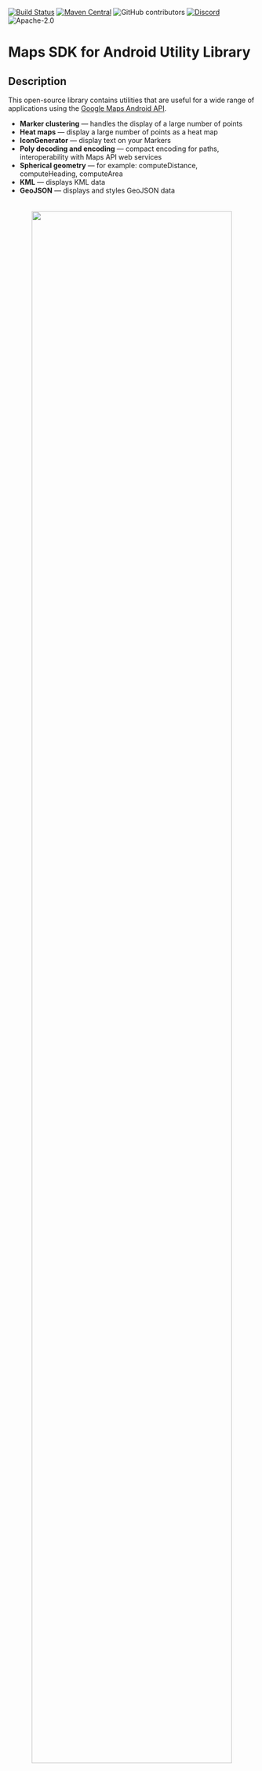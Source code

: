 [![Build Status](https://travis-ci.org/googlemaps/android-maps-utils.svg?branch=master)](https://travis-ci.org/googlemaps/android-maps-utils)
[![Maven Central](https://maven-badges.herokuapp.com/maven-central/com.google.maps.android/android-maps-utils/badge.svg)](https://maven-badges.herokuapp.com/maven-central/com.google.maps.android/android-maps-utils)
![GitHub contributors](https://img.shields.io/github/contributors/googlemaps/android-maps-utils?color=green)
[![Discord](https://img.shields.io/discord/676948200904589322)](https://discord.gg/hYsWbmk)
![Apache-2.0](https://img.shields.io/badge/license-Apache-blue)

# Maps SDK for Android Utility Library

## Description

This open-source library contains utilities that are useful for a wide
range of applications using the [Google Maps Android API][android-site].

- **Marker clustering** — handles the display of a large number of points
- **Heat maps** — display a large number of points as a heat map
- **IconGenerator** — display text on your Markers
- **Poly decoding and encoding** — compact encoding for paths,
  interoperability with Maps API web services
- **Spherical geometry** — for example: computeDistance, computeHeading,
  computeArea
- **KML** — displays KML data
- **GeoJSON** — displays and styles GeoJSON data

<p align="center"><img width="90%" vspace="20" src="https://cloud.githubusercontent.com/assets/1950036/6629704/f57bc6d8-c908-11e4-815a-0d909fe02f99.gif"></p>

You can also find Kotlin extensions for this library [here][android-maps-ktx].

## Requirements

* Android API level 15+
* Maps SDK via Google Play Services (this library is not yet compatible with the [Maps SDK v3.0 BETA] library)

## Installation

```groovy
dependencies {
    implementation 'com.google.maps.android:android-maps-utils:1.0.2'
}
```

## Support

Encounter an issue while using this library?

If you find a bug or have a feature request, please [file an issue].
Or, if you'd like to contribute, send us a [pull request] and refer to our [code of conduct].

You can also reach us on our [Discord channel].

For more information, check out the detailed guide on the
[Google Developers site][devsite-guide]. You can also view the generated
[reference docs][javadoc] for a full list of classes and their methods.

[Maps SDK v3.0 BETA]: https://developers.google.com/maps/documentation/android-sdk/v3-client-migration
[file an issue]: https://github.com/googlemaps/android-maps-utils/issues/new/choose
[pull request]: https://github.com/googlemaps/android-maps-utils/compare
[code of conduct]: CODE_OF_CONDUCT.md
[Discord channel]: https://discord.gg/hYsWbmk
[android-site]: https://developer.android.com/training/maps/index.html
[devsite-guide]: https://developers.google.com/maps/documentation/android-api/utility/
[javadoc]: http://googlemaps.github.io/android-maps-utils/javadoc/
[android-maps-ktx]: https://github.com/googlemaps/android-maps-ktx
